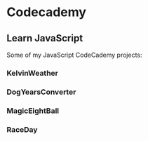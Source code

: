 # Codecademy

## Learn JavaScript

Some of my JavaScript CodeCademy projects:

### KelvinWeather

### DogYearsConverter

### MagicEightBall

### RaceDay
